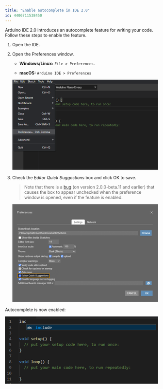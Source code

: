 ```yaml
---
title: "Enable autocomplete in IDE 2.0"
id: 4406711538450
---
```


Arduino IDE 2.0 introduces an autocomplete feature for writing your code. Follow these steps to enable the feature.

1. Open the IDE.

2. Open the Preferences window.

   * **Windows/Linux:** `File > Preferences`.

   * **macOS:** `Arduino IDE > Preferences`

   ![Locate Preferences](img/Files_Preferences.png)

3. Check the _Editor Quick Suggestions_ box and click OK to save.

   > Note that there is a [bug](https://github.com/arduino/arduino-ide/issues/313) (on version 2.0.0-beta.11 and earlier) that causes the box to appear unchecked when the preference window is opened, even if the feature is enabled.

   ![Preferences Window](img/Preferences_Window.png)

Autocomplete is now enabled:

![Testing Autocomplete](img/AutoComplete-example.png)
